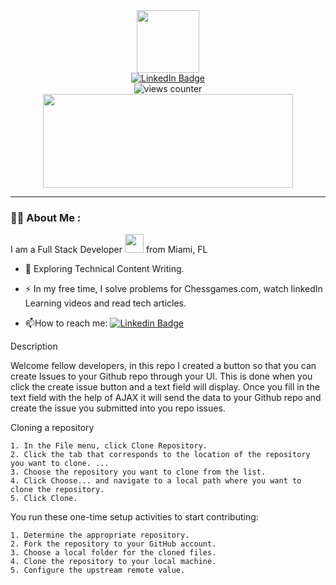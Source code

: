 <div id="header" align="center">
  <img src="https://media.giphy.com/media/M9gbBd9nbDrOTu1Mqx/giphy.gif" width="100"/>
</div>


<div id="badges" align="center">
  <a href="https://www.linkedin.com/in/petermcdonald85/">
    <img src="https://img.shields.io/badge/LinkedIn-blue?style=for-the-badge&logo=linkedin&logoColor=white" alt="LinkedIn Badge"/>
  </a>
</div>


<div id="counter" align="center">
  <img src="https://komarev.com/ghpvc/?username=PeteMcD85&style=flat-square&color=blue" alt="views counter"/>
</div>

<!-- <h1 align="center">
  hey there
  <img src="https://media.giphy.com/media/hvRJCLFzcasrR4ia7z/giphy.gif" width="12px"/>
</h1> -->


<div align="center">
  <img src="https://media.giphy.com/media/dWesBcTLavkZuG35MI/giphy.gif" width="400" height="150"/>
</div>

---

### 👨‍💻 About Me :

I am a Full Stack Developer <img src="https://media.giphy.com/media/WUlplcMpOCEmTGBtBW/giphy.gif" width="30"> from Miami, FL

- :seedling: Exploring Technical Content Writing.

- :zap: In my free time, I solve problems for Chessgames.com, watch linkedIn Learning videos and read tech articles.

- :mailbox:How to reach me: [![Linkedin Badge](https://img.shields.io/badge/-kakbar-blue?style=flat&logo=Linkedin&logoColor=white)](https://www.linkedin.com/in/petermcdonald85/)

<!-- - :telescope: I’m working as a Software Engineer and contributing to frontend and backend for building web applications. -->





Description

Welcome fellow developers, in this repo I created a button so that you can create Issues to your Github repo through your UI. This is done when you
click the create issue button and a text field will display. Once you fill in the text field with the help of AJAX it will send the data to your 
Github repo and create the issue you submitted into you repo issues.

Cloning a repository

    1. In the File menu, click Clone Repository.
    2. Click the tab that corresponds to the location of the repository you want to clone. ...
    3. Choose the repository you want to clone from the list.
    4. Click Choose... and navigate to a local path where you want to clone the repository.
    5. Click Clone.
   
You run these one-time setup activities to start contributing:

    1. Determine the appropriate repository.
    2. Fork the repository to your GitHub account.
    3. Choose a local folder for the cloned files.
    4. Clone the repository to your local machine.
    5. Configure the upstream remote value.
    


